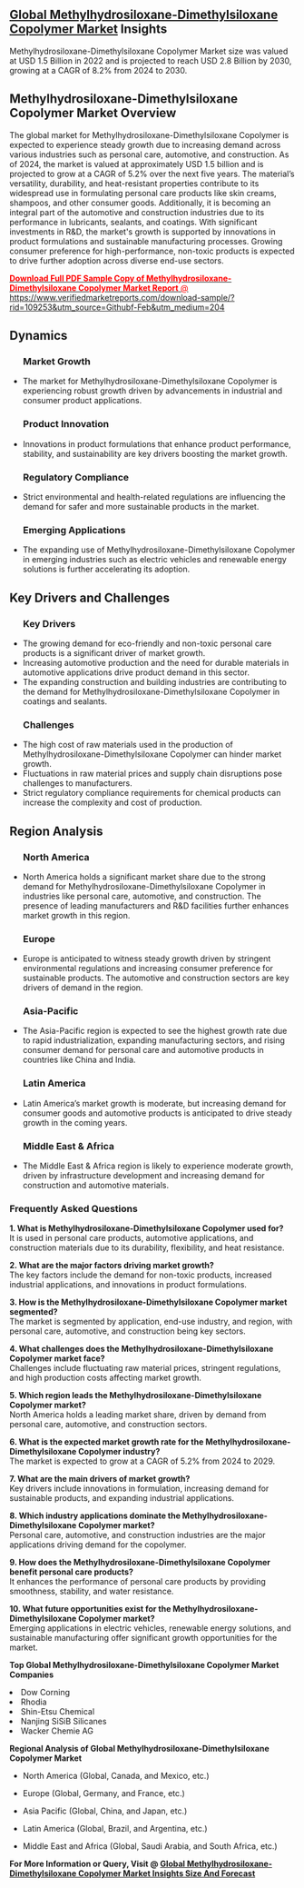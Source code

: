 <h2><a href="https://www.verifiedmarketreports.com/download-sample/?rid=109253&amp;utm_source=Githubf&amp;utm_medium=204" target="_blank">Global Methylhydrosiloxane-Dimethylsiloxane Copolymer Market</a> Insights</h2><p>Methylhydrosiloxane-Dimethylsiloxane Copolymer Market size was valued at USD 1.5 Billion in 2022 and is projected to reach USD 2.8 Billion by 2030, growing at a CAGR of 8.2% from 2024 to 2030.</p><p> <h2>Methylhydrosiloxane-Dimethylsiloxane Copolymer Market Overview</h2> <p>The global market for Methylhydrosiloxane-Dimethylsiloxane Copolymer is expected to experience steady growth due to increasing demand across various industries such as personal care, automotive, and construction. As of 2024, the market is valued at approximately USD 1.5 billion and is projected to grow at a CAGR of 5.2% over the next five years. The material’s versatility, durability, and heat-resistant properties contribute to its widespread use in formulating personal care products like skin creams, shampoos, and other consumer goods. Additionally, it is becoming an integral part of the automotive and construction industries due to its performance in lubricants, sealants, and coatings. With significant investments in R&D, the market's growth is supported by innovations in product formulations and sustainable manufacturing processes. Growing consumer preference for high-performance, non-toxic products is expected to drive further adoption across diverse end-use sectors.</p> <p><a href="#"><p><span class=""><span style="color: #ff0000;"><strong>Download Full PDF Sample Copy of Methylhydrosiloxane-Dimethylsiloxane Copolymer Market Report</strong> @ </span><a href="https://www.verifiedmarketreports.com/download-sample/?rid=109253&amp;utm_source=Githubf-Feb&amp;utm_medium=204" target="_blank">https://www.verifiedmarketreports.com/download-sample/?rid=109253&amp;utm_source=Githubf-Feb&amp;utm_medium=204</a></span></p></a></p> <h2>Dynamics</h2> <ul> <h3>Market Growth</h3> <li>The market for Methylhydrosiloxane-Dimethylsiloxane Copolymer is experiencing robust growth driven by advancements in industrial and consumer product applications.</li> <h3>Product Innovation</h3> <li>Innovations in product formulations that enhance product performance, stability, and sustainability are key drivers boosting the market growth.</li> <h3>Regulatory Compliance</h3> <li>Strict environmental and health-related regulations are influencing the demand for safer and more sustainable products in the market.</li> <h3>Emerging Applications</h3> <li>The expanding use of Methylhydrosiloxane-Dimethylsiloxane Copolymer in emerging industries such as electric vehicles and renewable energy solutions is further accelerating its adoption.</li> </ul> <h2>Key Drivers and Challenges</h2> <ul> <h3>Key Drivers</h3> <li>The growing demand for eco-friendly and non-toxic personal care products is a significant driver of market growth.</li> <li>Increasing automotive production and the need for durable materials in automotive applications drive product demand in this sector.</li> <li>The expanding construction and building industries are contributing to the demand for Methylhydrosiloxane-Dimethylsiloxane Copolymer in coatings and sealants.</li> <h3>Challenges</h3> <li>The high cost of raw materials used in the production of Methylhydrosiloxane-Dimethylsiloxane Copolymer can hinder market growth.</li> <li>Fluctuations in raw material prices and supply chain disruptions pose challenges to manufacturers.</li> <li>Strict regulatory compliance requirements for chemical products can increase the complexity and cost of production.</li> </ul> <h2>Region Analysis</h2> <ul> <h3>North America</h3> <li>North America holds a significant market share due to the strong demand for Methylhydrosiloxane-Dimethylsiloxane Copolymer in industries like personal care, automotive, and construction. The presence of leading manufacturers and R&D facilities further enhances market growth in this region.</li> <h3>Europe</h3> <li>Europe is anticipated to witness steady growth driven by stringent environmental regulations and increasing consumer preference for sustainable products. The automotive and construction sectors are key drivers of demand in the region.</li> <h3>Asia-Pacific</h3> <li>The Asia-Pacific region is expected to see the highest growth rate due to rapid industrialization, expanding manufacturing sectors, and rising consumer demand for personal care and automotive products in countries like China and India.</li> <h3>Latin America</h3> <li>Latin America’s market growth is moderate, but increasing demand for consumer goods and automotive products is anticipated to drive steady growth in the coming years.</li> <h3>Middle East & Africa</h3> <li>The Middle East & Africa region is likely to experience moderate growth, driven by infrastructure development and increasing demand for construction and automotive materials.</li> </ul> <h3>Frequently Asked Questions</h3> <p><strong>1. What is Methylhydrosiloxane-Dimethylsiloxane Copolymer used for?</strong><br>It is used in personal care products, automotive applications, and construction materials due to its durability, flexibility, and heat resistance.</p> <p><strong>2. What are the major factors driving market growth?</strong><br>The key factors include the demand for non-toxic products, increased industrial applications, and innovations in product formulations.</p> <p><strong>3. How is the Methylhydrosiloxane-Dimethylsiloxane Copolymer market segmented?</strong><br>The market is segmented by application, end-use industry, and region, with personal care, automotive, and construction being key sectors.</p> <p><strong>4. What challenges does the Methylhydrosiloxane-Dimethylsiloxane Copolymer market face?</strong><br>Challenges include fluctuating raw material prices, stringent regulations, and high production costs affecting market growth.</p> <p><strong>5. Which region leads the Methylhydrosiloxane-Dimethylsiloxane Copolymer market?</strong><br>North America holds a leading market share, driven by demand from personal care, automotive, and construction sectors.</p> <p><strong>6. What is the expected market growth rate for the Methylhydrosiloxane-Dimethylsiloxane Copolymer industry?</strong><br>The market is expected to grow at a CAGR of 5.2% from 2024 to 2029.</p> <p><strong>7. What are the main drivers of market growth?</strong><br>Key drivers include innovations in formulation, increasing demand for sustainable products, and expanding industrial applications.</p> <p><strong>8. Which industry applications dominate the Methylhydrosiloxane-Dimethylsiloxane Copolymer market?</strong><br>Personal care, automotive, and construction industries are the major applications driving demand for the copolymer.</p> <p><strong>9. How does the Methylhydrosiloxane-Dimethylsiloxane Copolymer benefit personal care products?</strong><br>It enhances the performance of personal care products by providing smoothness, stability, and water resistance.</p> <p><strong>10. What future opportunities exist for the Methylhydrosiloxane-Dimethylsiloxane Copolymer market?</strong><br>Emerging applications in electric vehicles, renewable energy solutions, and sustainable manufacturing offer significant growth opportunities for the market.</p> </p><p><strong>Top Global Methylhydrosiloxane-Dimethylsiloxane Copolymer Market Companies</strong></p><div data-test-id=""><p><li>Dow Corning</li><li> Rhodia</li><li> Shin-Etsu Chemical</li><li> Nanjing SiSiB Silicanes</li><li> Wacker Chemie AG</li></p><div><strong>Regional Analysis of&nbsp;Global Methylhydrosiloxane-Dimethylsiloxane Copolymer Market</strong></div><ul><li dir="ltr"><p dir="ltr">North America&nbsp;(Global, Canada, and Mexico, etc.)</p></li><li dir="ltr"><p dir="ltr">Europe (Global, Germany, and France, etc.)</p></li><li dir="ltr"><p dir="ltr">Asia Pacific&nbsp;(Global, China, and Japan, etc.)</p></li><li dir="ltr"><p dir="ltr">Latin America&nbsp;(Global, Brazil, and Argentina, etc.)</p></li><li dir="ltr">Middle East and Africa&nbsp;(Global, Saudi Arabia, and South Africa, etc.)</li></ul><p><strong>For More Information or Query, Visit @&nbsp;</strong><strong><a href="https://www.verifiedmarketreports.com/product/global-methylhydrosiloxane-dimethylsiloxane-copolymer-market-2019-by-manufacturers-regions-type-and-application-forecast-to-2024/?utm_source=Githubf&amp;utm_medium=204" target="_blank">Global Methylhydrosiloxane-Dimethylsiloxane Copolymer Market Insights Size And Forecast</a></strong></p></div>
